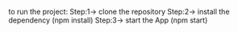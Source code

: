 to run the project:
Step:1-> clone the repository
Step:2-> install the dependency (npm install)
Step:3-> start the App (npm start)